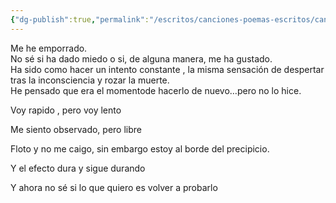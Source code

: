 ```yaml
---
{"dg-publish":true,"permalink":"/escritos/canciones-poemas-escritos/canciones-poemas-escritos/porro/"}
---
```


Me he emporrado.  
No sé si ha dado miedo o si, de alguna manera, me ha gustado.  
Ha sido como hacer un intento constante , la misma sensación de despertar tras la inconsciencia y rozar la muerte.  
He pensado que era el momentode hacerlo de nuevo…pero no lo hice.

Voy rapido , pero voy lento

Me siento observado, pero libre

Floto y no me caigo, sin embargo estoy al borde del precipicio.

Y el efecto dura y sigue durando

Y ahora no sé si lo que quiero es volver a probarlo